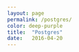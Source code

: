 ```yaml
---
layout: page
permalink: /postgres/
color: deep-purple
title:  "Postgres"
date:   2016-04-20
---
```


